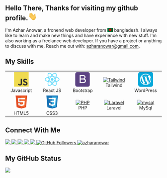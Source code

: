 <h2>Hello There, Thanks for visiting my github profile.<img src="assets/hello.gif" width="28px" alt="hi"></h2>
<p align="">
I'm Azhar Anowar, a fronend web developer from <img src="assets/bangladesh.png" width="18" /> bangladesh. I always like to learn and make new things and have experience with new stuff.
I'm also working as a freelance web developer. If you have a project or anything to discuss with me, Reach me out with: <a href="mailto:azharanowar@gmail.com">azharanowar@gmail.com</a>.

<h2>My Skills</h2>
<table align="">
  <tr>
    <td align="center" width="96">
      <a href="">
        <img src="assets/javascript-original.svg" width="48" height="48" alt="Javascript" />
      </a>
      <br>Javascript
    </td>
    <td align="center" width="96">
      <a href="">
        <img src="assets/react-original.svg" width="48" height="48" alt="React JS" />
      </a>
      <br>React JS
    </td>
    <td align="center" width="96">
      <a href="">
        <img src="assets/bootstrap-plain.svg" width="48" height="48" alt="Boostrap" />
      </a>
      <br>Bootstrap
    </td>
    <td align="center" width="96">
      <a href="">
        <img src="https://cdn.jsdelivr.net/gh/devicons/devicon/icons/tailwindcss/tailwindcss-plain.svg" width="48"
          height="48" alt="Tailwind" />
      </a>
      <br>Tailwind
    </td>
    <td align="center" width="96">
      <a href="">
        <img src="assets/wordpress-icon.svg" width="48"
          height="48" alt="WordPress" />
      </a>
      <br>WordPress
    </td>
  </tr>
  <tr>
    <td align="center" width="96">
      <a href="">
        <img src="assets/html-svgrepo-com.svg" width="48" height="48" alt="HTML 5" />
      </a>
      <br>HTML5
    </td>
    <td align="center" width="96">
      <a href="">
        <img src="assets/css-icon.svg" width="48" height="48"
          alt="CSS3" />
      </a>
      <br>CSS3
    </td>
    <td align="center" width="96">
      <a href="">
        <img src="https://cdn.jsdelivr.net/gh/devicons/devicon/icons/php/php-plain.svg" width="48" height="48"
          alt="PHP" />
      </a>
      <br>PHP
    </td>
    <td align="center" width="96">
      <a href="">
        <img src="https://cdn.jsdelivr.net/gh/devicons/devicon/icons/laravel/laravel-plain.svg" width="48" height="48"
          alt="Laravel" />
      </a>
      <br>Laravel
    </td>
    <td align="center" width="96">
      <a href="">
        <img src="https://cdn.jsdelivr.net/gh/devicons/devicon/icons/mysql/mysql-original.svg" width="48" height="48"
          alt="mysql" />
      </a>
      <br>MySql
    </td>
    
  </tr>
</table>

<h2>Connect With Me</h2>
<p align="left">
  <a href="https://linkedin.com/in/azharanowar" target="_blank">
    <img
      src="https://img.shields.io/badge/-Linkedin-1877F2?style=flat&labelColor=1877F2&logo=linkedin&logoColor=white&link=https://facebook.com/azharanowar"
      height="28">
  </a>
  <a href="https://facebook.com/azharanowar" target="_blank">
    <img
      src="https://img.shields.io/badge/-Facebook-1877F2?style=flat&labelColor=1877F2&logo=facebook&logoColor=white&link=https://facebook.com/azharanowar"
      height="28">
  </a>
  <a href="https://twitter.com/azharanowar" target="_blank">
    <img
      src="https://img.shields.io/badge/-Twitter-1ca0f1?style=flat&labelColor=1ca0f1&logo=twitter&logoColor=white&link=https://twitter.com/azharanowar"
      height="28">
  </a>
  <a href="https://behance.net/azharanowar" target="_blank">
    <img
      src="https://img.shields.io/badge/-Behance-053eff?style=flat&labelColor=053eff&logo=behance&logoColor=white&link=https://behance.net/azharanowar"
      height="28">
    </>
    <a href="mailto:azharanowar@gmail.com?subject=Hello Dear Azhar Anowar! I send this message from your Github Profile. I need to talk to you!"
      target="_blank">
      <img
        src="https://img.shields.io/badge/-Mail Me-c14438?style=flat&logo=Gmail&logoColor=white&link=mailto:azharanowar@gmail.com"
        height="28">
    </a>
    <a href="https://github.com/azharanowar" target="_blank">
      <img alt="GitHub Followers" src="https://img.shields.io/github/followers/azharanowar?label=Github&style=flat"
        height="28">
    </a>
    <a href="https://github.com/azharanowar" target="_blank">
      <img src="https://komarev.com/ghpvc/?username=azharanowar&label=Views&color=brightgreen&style=flat"
        alt="azharanowar" height="28" />
    </a>
</p>

<h2> My GitHub Status</h2>
<a href="https://github.com/azharanowar">
  <img align="left"
    src="https://github-readme-stats.vercel.app/api?username=azharanowar&count_private=true&show_icons=true&theme=default" />
</a>
